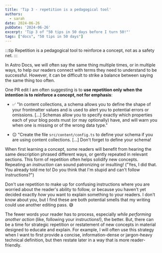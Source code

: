 ```yaml
---
title: 'Tip 3 - repetition is a pedagogical tool'
authors:
  - sarah
date: 2024-06-26
pubDate: '2024-06-26'
excerpt: 'Tip 3 of "50 tips in 50 days before I turn 50!"'
tags: ["docs", "50 tips in 50 days"]
---
```


:::tip
Repetition is a pedagogical tool to reinforce a concept, not as a safety net.
:::

In Astro Docs, we will often say the same thing multiple times, or in multiple ways, to help our readers connect with terms they need to understand to be successful. However, it can be difficult to strike a balance between saying the same thing too often.

One PR edit I am often suggesting is to **use repetition only when the intention is to reinforce a concept, not for emphasis**:


- ✅ "In content collections, a schema allows you to define the shape of your frontmatter values and is used to alert you to potential errors or omissions. [...] Schemas allow you to specify exactly which properties each of your blog posts must (or may optionally) have, and will warn you when one is missing or of the wrong data type."

- 😐 "Create the file `src/content/config.ts` to define your schema if you are using content collections. [...] Don't forget to define your schema!

When first learning a concept, some readers will benefit from hearing the same description phrased different ways, or gently repeated in relevant sections. This form of repetition often helps solidify new concepts. Repeating an *instruction* can sound patronizing or insulting! ("Yes, I did that. You already told me to! Do you think that I'm stupid and can't follow instructions?") 


Don't use repetition to make up for confusing instructions where you are worried about the reader's ability to follow, or because you haven't yet decided exactly *how* you want to explain something to your readers. I don't know about you, but I find these are both potential smells that my writing could use another editing pass. 😅


The fewer words your reader has to process, especially *while performing another action* (like, following your instructions!), the better. But, there can be a time for strategic repetition or restatement of new concepts in material designed to educate and explain. For example, I will often use this strategy when I want to first provide a concise, information-dense or jargon-heavy technical definition, but then restate later in a way that is more reader-friendly.